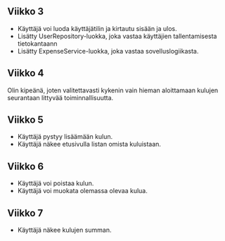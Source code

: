 ## Viikko 3

- Käyttäjä voi luoda käyttäjätilin ja kirtautu sisään ja ulos.
- Lisätty UserRepository-luokka, joka vastaa käyttäjien tallentamisesta tietokantaann
- Lisätty ExpenseService-luokka, joka vastaa sovelluslogiikasta.

## Viikko 4

Olin kipeänä, joten valitettavasti kykenin vain hieman aloittamaan kulujen seurantaan littyvää toiminnallisuutta.

## Viikko 5
- Käyttäjä pystyy lisäämään kulun.
- Käyttäjä näkee etusivulla listan omista kuluistaan.

## Viikko 6
- Käyttäjä voi poistaa kulun.
- Käyttäjä voi muokata olemassa olevaa kulua.

## Viikko 7
- Käyttäjä näkee kulujen summan.